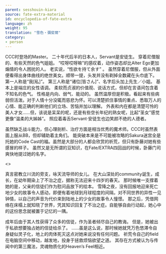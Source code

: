 ```yaml
---
parent: sesshouin-kiara
source: fate-extra-material
id: encyclopedia-of-fate-extra
language: zh
weight: 95
translation: "雪色‧彌斐爾"
category:
- person
---
```


CCC时登场的Master。
二十年代后半的日本人，Servant是安徒生。
穿着尼僧服的、有些天然的色气姐姐。
“哎呀哎呀嘛”的感叹着，动作姿态却比Alter Ego更加煽情的令人困扰的人。
老实说，“性欲を持て余す” 。
虽然穿着尼僧服，但从外面便看得出身体曲线的绝世美女。顺带一提，头发并没有剃掉全数藏在头巾底下。
第一人称是“我[私]”。
第三人称是“诸位[皆さん]”、名字后头加上先生／小姐。
基本上是端庄的女性语调。
柔软而贞淑的价值观、说话方式，但却在言语间包含着不知名的色气。
性格是内向、弱气、能动的。
虽然温厚但是积极。看起来有些病弱但活泼。对于人情十分没辄而慈悲为怀。可以清楚抓住事情的重点、悉取万人的心情、能正确的判断他们的立场、苦恼并加以理解。
外表和内在都是清楚可怜的美人才女……但，该说是呆呆的呢，还是有些空长年纪的熟女呢，比起“圣女”感觉更像“温柔的大姊姊”。
照应着毒舌Servant‧安徒生也边笑颜不绝的人德者。

虽然缺乏战斗能力，但心理剖析、治疗方面是相当优秀的魔术师。CCC时虽然表面上服从BB，但却辅助着主角们。
能突破本来是不可能被攻略的Sakura迷宫全是托她的Code Cast的福。虽然是大部分的人都会欣赏的祈荒，但只有卧藤对她有些感冒的样子。
虽然又是无所谓的豆知识，在Fate/EXTRA四回战的时候，卧藤门司爽快地提过她的名字。

<>

真言密教立川流的旁支，咏天流导师的女儿。
在大山深处的community诞生，成长，在幼年期染上了不治之症，据称无法迎来十四岁的春天。
那时候唯一支撑着她的是，父亲的信徒们作为慰问品放下的绘本。
雪降之夜，没有回报地迎来死亡地少女的故事令人感动，即便有着地球到月球程度的间隔，对不同世界的异性一见钟情，以自己的声音为代价来到陆地上的少女的故事令人憧憬。
那之后，凭借网络在床榻上就知晓了世界，凭其知识回复了不治之症。自能够自由行动起，她心中的这份思念就被置于记忆的一隅。

成年后由于其人性获得了众多的信徒，作为圣者倾尽自己的教诲。
但是，她被出于私欲想要独占她的信徒给杀了。
……虽是这么说，那时候她就凭万色悠滞令自身疑似灵子化，地上的肉体死灭这点对她来说没有任何问题。
祈荒令自己的field在电脑空间中移动，越发地，投身于拯救烦恼欲望之道。
其存在方式被认为与传闻中的第三魔法，灵魂物质化的Heaven’s Feel相近。
